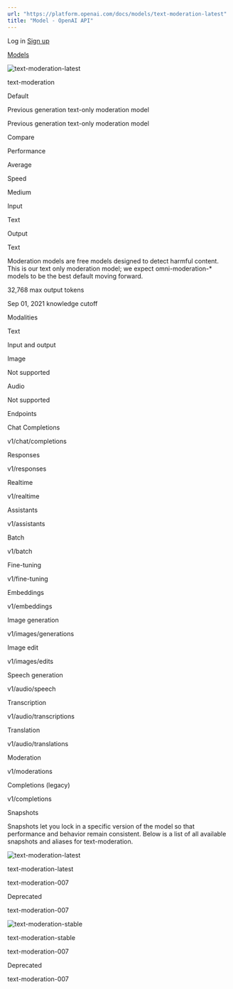 ```yaml
---
url: "https://platform.openai.com/docs/models/text-moderation-latest"
title: "Model - OpenAI API"
---
```


Log in [Sign up](https://platform.openai.com/signup)

[Models](https://platform.openai.com/docs/models)

![text-moderation-latest](https://cdn.openai.com/API/docs/images/model-page/model-icons/text-moderation-latest.png)

text-moderation

Default

Previous generation text-only moderation model

Previous generation text-only moderation model

Compare

Performance

Average

Speed

Medium

Input

Text

Output

Text

Moderation models are free models designed to detect harmful content. This is our text only moderation model; we expect omni-moderation-\* models to be the best default moving forward.

32,768 max output tokens

Sep 01, 2021 knowledge cutoff

Modalities

Text

Input and output

Image

Not supported

Audio

Not supported

Endpoints

Chat Completions

v1/chat/completions

Responses

v1/responses

Realtime

v1/realtime

Assistants

v1/assistants

Batch

v1/batch

Fine-tuning

v1/fine-tuning

Embeddings

v1/embeddings

Image generation

v1/images/generations

Image edit

v1/images/edits

Speech generation

v1/audio/speech

Transcription

v1/audio/transcriptions

Translation

v1/audio/translations

Moderation

v1/moderations

Completions (legacy)

v1/completions

Snapshots

Snapshots let you lock in a specific version of the model so that performance and behavior remain consistent. Below is a list of all available snapshots and aliases for text-moderation.

![text-moderation-latest](https://cdn.openai.com/API/docs/images/model-page/model-icons/text-moderation-latest.png)

text-moderation-latest

text-moderation-007

Deprecated

text-moderation-007

![text-moderation-stable](https://cdn.openai.com/API/docs/images/model-page/model-icons/text-moderation-stable.png)

text-moderation-stable

text-moderation-007

Deprecated

text-moderation-007